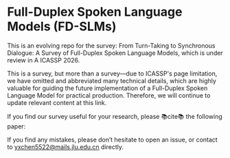 # Full-Duplex Spoken Language Models (FD-SLMs)
This is an evolving repo for the survey: From Turn-Taking to Synchronous Dialogue: A Survey of Full-Duplex Spoken Language Models, which is under review in A ICASSP 2026. 

This is a survey, but more than a survey—due to ICASSP's page limitation, we have omitted and abbreviated many technical details, which are highly valuable for guiding the future implementation of a Full-Duplex Spoken Language Model for practical production. Therefore, we will continue to update relevant content at this link.

If you find our survey useful for your research, please 📚cite📚 the following paper:

If you find any mistakes, please don’t hesitate to open an issue, or contact to yxchen5522@mails.jlu.edu.cn directly.


